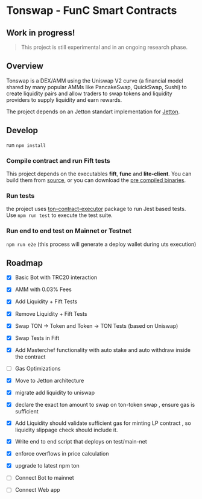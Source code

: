 # Tonswap - FunC Smart Contracts

## Work in progress!

> This project is still experimental and in an ongoing research phase.

## Overview

Tonswap is a DEX/AMM using the Uniswap V2 curve (a financial model shared by many popular AMMs like PancakeSwap, QuickSwap, Sushi) to create liquidity pairs and allow traders to swap tokens and liquidity providers to supply liquidity and earn rewards.

The project depends on an Jetton standart implementation for [Jetton](https://github.com/ton-blockchain/token-contract/tree/jettons/ft).

## Develop

run `npm install`

### Compile contract and run Fift tests

This project depends on the executables **fift**, **func** and **lite-client**. You can build them from [source](https://ton.org/docs/#/howto/getting-started), or you can download the [pre compiled binaries](https://github.com/ton-defi-org/ton-binaries/releases).

### Run tests

the project uses [ton-contract-executor](https://github.com/tonwhales/ton-contract-executor) package to run Jest based tests.
Use `npm run test` to execute the test suite.

### Run end to end test on Mainnet or Testnet

`npm run e2e` (this process will generate a deploy wallet during uts execution)

## Roadmap

-   [x] Basic Bot with TRC20 interaction
-   [x] AMM with 0.03% Fees
-   [x] Add Liquidity + Fift Tests
-   [x] Remove Liquidity + Fift Tests
-   [x] Swap TON -> Token and Token -> TON Tests (based on Uniswap)
-   [x] Swap Tests in Fift
-   [x] Add Masterchef functionality with auto stake and auto withdraw inside the contract
-   [ ] Gas Optimizations
-   [x] Move to Jetton architecture

-   [x] migrate add liquidity to uniswap
-   [x] declare the exact ton amount to swap on ton-token swap , ensure gas is sufficient
-   [x] Add Liquidity should validate sufficient gas for minting LP contract , so liquidity slippage check should include it.
-   [x] Write end to end script that deploys on test/main-net
-   [x] enforce overflows in price calculation
-   [x] upgrade to latest npm ton
-   [ ] Connect Bot to mainnet
-   [ ] Connect Web app
